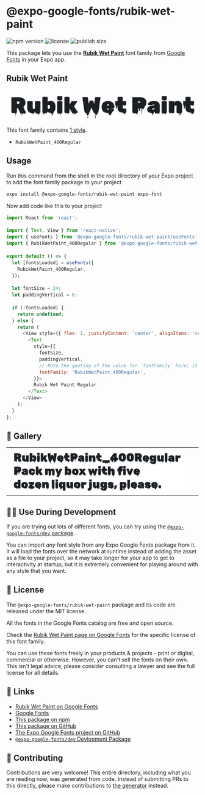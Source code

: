 # @expo-google-fonts/rubik-wet-paint

![npm version](https://flat.badgen.net/npm/v/@expo-google-fonts/rubik-wet-paint)
![license](https://flat.badgen.net/github/license/expo/google-fonts)
![publish size](https://flat.badgen.net/packagephobia/install/@expo-google-fonts/rubik-wet-paint)

This package lets you use the [**Rubik Wet Paint**](https://fonts.google.com/specimen/Rubik+Wet+Paint) font family from [Google Fonts](https://fonts.google.com/) in your Expo app.

## Rubik Wet Paint

![Rubik Wet Paint](./font-family.png)

This font family contains [1 style](#-gallery).

- `RubikWetPaint_400Regular`

## Usage

Run this command from the shell in the root directory of your Expo project to add the font family package to your project
```sh
expo install @expo-google-fonts/rubik-wet-paint expo-font
```

Now add code like this to your project
```js
import React from 'react';

import { Text, View } from 'react-native';
import { useFonts } from '@expo-google-fonts/rubik-wet-paint/useFonts';
import { RubikWetPaint_400Regular } from '@expo-google-fonts/rubik-wet-paint/400Regular';

export default () => {
  let [fontsLoaded] = useFonts({
    RubikWetPaint_400Regular,
  });

  let fontSize = 24;
  let paddingVertical = 6;

  if (!fontsLoaded) {
    return undefined;
  } else {
    return (
      <View style={{ flex: 1, justifyContent: 'center', alignItems: 'center' }}>
        <Text
          style={{
            fontSize,
            paddingVertical,
            // Note the quoting of the value for `fontFamily` here; it expects a string!
            fontFamily: 'RubikWetPaint_400Regular',
          }}>
          Rubik Wet Paint Regular
        </Text>
      </View>
    );
  }
};

```

## 🔡 Gallery


||||
|-|-|-|
|![RubikWetPaint_400Regular](.//400Regular/RubikWetPaint_400Regular.ttf.png)||||


## 👩‍💻 Use During Development

If you are trying out lots of different fonts, you can try using the [`@expo-google-fonts/dev` package](https://github.com/freeboub/google-fonts/tree/master/font-packages/dev#readme).

You can import *any* font style from any Expo Google Fonts package from it. It will load the fonts
over the network at runtime instead of adding the asset as a file to your project, so it may take longer
for your app to get to interactivity at startup, but it is extremely convenient
for playing around with any style that you want.

## 📖 License

The `@expo-google-fonts/rubik-wet-paint` package and its code are released under the MIT license.

All the fonts in the Google Fonts catalog are free and open source.

Check the [Rubik Wet Paint page on Google Fonts](https://fonts.google.com/specimen/Rubik+Wet+Paint) for the specific license of this font family.

You can use these fonts freely in your products & projects - print or digital, commercial or otherwise. However, you can't sell the fonts on their own. This isn't legal advice, please consider consulting a lawyer and see the full license for all details.

## 🔗 Links

- [Rubik Wet Paint on Google Fonts](https://fonts.google.com/specimen/Rubik+Wet+Paint)
- [Google Fonts](https://fonts.google.com/)
- [This package on npm](https://www.npmjs.com/package/@expo-google-fonts/rubik-wet-paint)
- [This package on GitHub](https://github.com/freeboub/google-fonts/tree/master/font-packages/rubik-wet-paint)
- [The Expo Google Fonts project on GitHub](https://github.com/freeboub/google-fonts)
- [`@expo-google-fonts/dev` Devlopment Package](https://github.com/freeboub/google-fonts/tree/master/font-packages/dev)

## 🤝 Contributing

Contributions are very welcome! This entire directory, including what you are reading now, was generated from code. Instead of submitting PRs to this directly, please make contributions to [the generator](https://github.com/freeboub/google-fonts/tree/master/packages/generator) instead.
